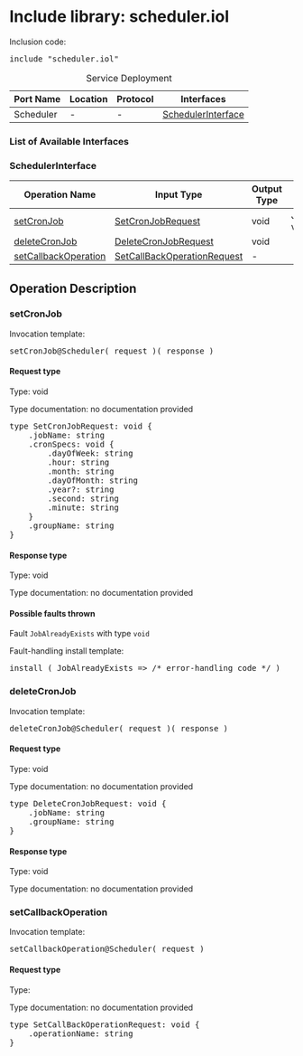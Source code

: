 # Include library: scheduler.iol

Inclusion code: <pre>include "scheduler.iol"</pre>

<table>
  <caption>Service Deployment</caption>
  <thead>
    <tr>
      <th>Port Name</th>
      <th>Location</th>
      <th>Protocol</th>
      <th>Interfaces</th>
    </tr>
  </thead>
  <tbody>
    <tr>
      <td>Scheduler</td>
      <td>-</td>
      <td>-</td>
      <td><a href="#SchedulerInterface">SchedulerInterface</a></td>
    </tr>
  </tbody>
</table>

<h3>List of Available Interfaces</h3>

<h3 id="SchedulerInterface">SchedulerInterface</h3>

<table>
  <thead>
    <tr>
      <th>Operation Name</th>
      <th>Input Type</th>
      <th>Output Type</th>
      <th>Faults</th>
    </tr>
  </thead>
  <tbody>
    <tr>
      <td><a href="#setCronJob">setCronJob</a></td>
      <td><a href="#SetCronJobRequest">SetCronJobRequest</a></td>
      <td>void</td>
      <td>
        JobAlreadyExists( void )
      </td>
    </tr>
    <tr>
      <td><a href="#deleteCronJob">deleteCronJob</a></td>
      <td><a href="#DeleteCronJobRequest">DeleteCronJobRequest</a></td>
      <td>void</td>
      <td>
      </td>
    </tr>
    <tr>
      <td><a href="#setCallbackOperation">setCallbackOperation</a></td>
      <td><a href="#SetCallBackOperationRequest">SetCallBackOperationRequest</a></td>
      <td> - </td>
      <td>
      </td>
    </tr>
  </tbody>
</table>

<h2>Operation Description</h2>



<h3 id="setCronJob">setCronJob</h3>


Invocation template: 
<pre>setCronJob@Scheduler( request )( response )</pre>

<h4 id="SetCronJobRequest">Request type</h4>

Type: void

Type documentation: no documentation provided 
<pre>type SetCronJobRequest: void {
	.jobName: string
	.cronSpecs: void {
		.dayOfWeek: string
		.hour: string
		.month: string
		.dayOfMonth: string
		.year?: string
		.second: string
		.minute: string
	}
	.groupName: string
}</pre>


<h4>Response type</h4>

Type: void

Type documentation: no documentation provided 




<h4>Possible faults thrown</h4>



Fault <code>JobAlreadyExists</code> with type <code>void</code>

Fault-handling install template: 
<pre>install ( JobAlreadyExists => /* error-handling code */ )</pre>




<h3 id="deleteCronJob">deleteCronJob</h3>


Invocation template: 
<pre>deleteCronJob@Scheduler( request )( response )</pre>

<h4 id="DeleteCronJobRequest">Request type</h4>

Type: void

Type documentation: no documentation provided 
<pre>type DeleteCronJobRequest: void {
	.jobName: string
	.groupName: string
}</pre>


<h4>Response type</h4>

Type: void

Type documentation: no documentation provided 








<h3 id="setCallbackOperation">setCallbackOperation</h3>


Invocation template: 
<pre>setCallbackOperation@Scheduler( request )</pre>

<h4 id="SetCallBackOperationRequest">Request type</h4>

Type: 

Type documentation: no documentation provided 
<pre>type SetCallBackOperationRequest: void {
	.operationName: string
}</pre>









